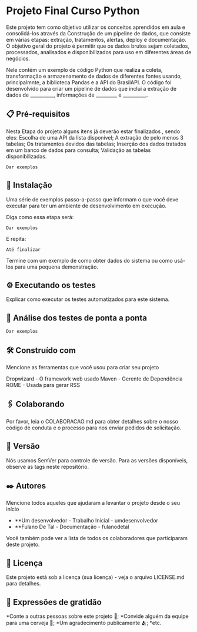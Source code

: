 # Projeto Final Curso Python
Este projeto tem como objetivo utilizar os conceitos aprendidos em aula e consolidá-los através da Construção de um pipeline de dados, que consiste em várias etapas: extração, tratamentos, alertas, deploy e documentação. O objetivo geral do projeto é permitir que os dados brutos sejam coletados, processados, analisados e disponibilizados para uso em diferentes áreas de negócios.

Nele contém um exemplo de código Python que realiza a coleta, transformação e armazenamento de dados de diferentes fontes usando, principalmnte, a biblioteca Pandas e a API do BrasilAPI.
O código foi desenvolvido para criar um pipeline de dados que inclui a extração de dados de __________, informações de _________ e __________.

## 📋 Pré-requisitos

Nesta Etapa do projeto alguns itens já deverão estar finalizados , sendo eles: 
Escolha de uma API da lista disponível; 
A extração de pelo menos 3 tabelas;
Os tratamentos devidos das tabelas; 
Inserção dos dados tratados em um banco de dados para consulta; 
Validação as tabelas disponibilizadas. 

```
Dar exemplos
```
## 🔧 Instalação

Uma série de exemplos passo-a-passo que informam o que você deve executar para ter um ambiente de desenvolvimento em execução.

Diga como essa etapa será:

```
Dar exemplos
```

E repita:

```
Até finalizar
```

Termine com um exemplo de como obter dados do sistema ou como usá-los para uma pequena demonstração.

## ⚙️ Executando os testes
Explicar como executar os testes automatizados para este sistema.

## 🔩 Análise dos testes de ponta a ponta

```
Dar exemplos
```

## 🛠️ Construído com
Mencione as ferramentas que você usou para criar seu projeto

Dropwizard - O framework web usado
Maven - Gerente de Dependência
ROME - Usada para gerar RSS

## 🖇️ Colaborando

Por favor, leia o COLABORACAO.md para obter detalhes sobre o nosso código de conduta e o processo para nos enviar pedidos de solicitação.

## 📌 Versão
Nós usamos SemVer para controle de versão. Para as versões disponíveis, observe as tags neste repositório.

## ✒️ Autores
Mencione todos aqueles que ajudaram a levantar o projeto desde o seu início

* **Um desenvolvedor - Trabalho Inicial - umdesenvolvedor
* **Fulano De Tal - Documentação - fulanodetal

Você também pode ver a lista de todos os colaboradores que participaram deste projeto.

## 📄 Licença
Este projeto está sob a licença (sua licença) - veja o arquivo LICENSE.md para detalhes.

## 🎁 Expressões de gratidão
*Conte a outras pessoas sobre este projeto 📢;
*Convide alguém da equipe para uma cerveja 🍺;
*Um agradecimento publicamente 🫂;
*etc.


